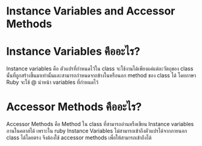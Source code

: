# Instance Variables and Accessor Methods
# Instance Variables คืออะไร?
  Instance variables คือ ตัวแปรที่กำหนดไว้ใน class จะใช้งานได้เพียงแค่แต่ละวัตถุของ class นั้นที่ถูกสร้างขึ้นมาเท่านั้นและสามารถกำหนดจากข้างในหรือนอก method ของ class ได้ โดยภาษา Ruby จะใช้ @ นำหน้า variables ที่กำหนดไว้

# Accessor Methods คืออะไร?
  Accessor Methods คือ Method ใน class ที่สามารถอ่านหรือเขียน Instance variables ภานในคลาสได้ เพราะใน ruby Instance Variables ไม่สามารถเข้าถึงตัวแปรได้จากภายนอก class ได้โดยตรง จึงต้องใช้ accessor methods เพื่อให้สามารถเข้าถึงได้
